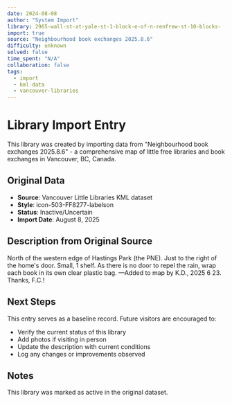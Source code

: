 ```yaml
---
date: 2024-08-08
author: "System Import"
library: 2965-wall-st-at-yale-st-1-block-e-of-n-renfrew-st-10-blocks-
import: true
source: "Neighbourhood book exchanges 2025.8.6"
difficulty: unknown
solved: false
time_spent: "N/A"
collaboration: false
tags:
  - import
  - kml-data
  - vancouver-libraries
---
```


# Library Import Entry

This library was created by importing data from "Neighbourhood book exchanges 2025.8.6" - a comprehensive map of little free libraries and book exchanges in Vancouver, BC, Canada.

## Original Data

- **Source**: Vancouver Little Libraries KML dataset
- **Style**: icon-503-FF8277-labelson
- **Status**: Inactive/Uncertain
- **Import Date**: August 8, 2025

## Description from Original Source

North of the western edge of Hastings Park 
(the PNE).
Just to the right of the home's door.
Small, 1 shelf.
As there is no door to repel the rain, wrap each book in its own clear plastic bag.
—Added to map by K.D., 2025 6 23.  Thanks, F.C.!



## Next Steps

This entry serves as a baseline record. Future visitors are encouraged to:
- Verify the current status of this library
- Add photos if visiting in person
- Update the description with current conditions
- Log any changes or improvements observed

## Notes

This library was marked as active in the original dataset.
